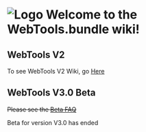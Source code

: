 # ![Logo](https://github.com/ukdtom/WebTools.bundle/blob/master/Wiki/WebTools/Logos/WebTools-48x48.png) Welcome to the WebTools.bundle wiki!

## WebTools V2
To see WebTools V2 Wiki, go [Here](V2Home)

## WebTools V3.0 Beta
~~Please see the [Beta FAQ](https://github.com/ukdtom/WebTools.bundle/wiki/Beta-V3)~~

Beta for version V3.0 has ended